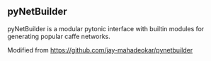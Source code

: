 ## pyNetBuilder
pyNetBuilder is a modular pytonic interface with builtin modules for generating popular caffe networks.

Modified from https://github.com/jay-mahadeokar/pynetbuilder

